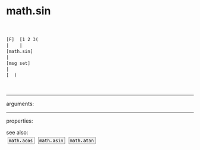 # math.sin

```


[F]  [1 2 3(
|    |
[math.sin]
|
[msg set]
|
[  (

            
```
---
arguments:


---
properties:


see also:<br>
![math.acos](img/object_math.acos.png)
![math.asin](img/object_math.asin.png)
![math.atan](img/object_math.atan.png)

